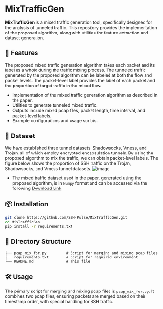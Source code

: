 # MixTrafficGen

**MixTrafficGen** is a mixed traffic generation tool, specifically designed for the analysis of tunneled traffic. This repository provides the implementation of the proposed algorithm, along with utilities for feature extraction and dataset generation.

## 🚀 Features
The proposed mixed traffic generation algorithm takes each packet and its label as a whole during the traffic mixing process. The tunneled traffic generated by the proposed algorithm can be labeled at both the flow and packet levels. The packet-level label provides the label of each packet and the proportion of target traffic in the mixed flow. 

- Implementation of the mixed traffic generation algorithm as described in the paper.
- Utilities to generate tunneled mixed traffic.
- Outputs include mixed pcap files, packet length, time interval, and packet-level labels.
- Example configurations and usage scripts.

## 🚀 Dataset
We have established three tunnel datasets: Shadowsocks, Vmess, and Trojan, all of which employ encrypted encapsulation tunnels. By using the proposed algorithm to mix the traffic, we can obtain packet-level labels. The figure below shows the proportion of SSH traffic on the Trojan, Shadowsocks, and Vmess tunnel datasets.
![image](https://github.com/user-attachments/assets/5e058633-683d-451b-b795-3a3123fe2d8c)

- The mixed traffic dataset used in the paper, generated using the proposed algorithm, is in  `Numpy` format and can be accessed via the following [Download Link](https://drive.google.com/drive/folders/1NMGLJ12LbhFJbVLc8550gjw-Y62RNNJH?usp=sharing)


## 📦 Installation

```bash
git clone https://github.com/SSH-Pulse/MixTrafficGen.git
cd MixTrafficGen
pip install -r requirements.txt
```

## 📝 Directory Structure

```
├── pcap_mix_for.py         # Script for merging and mixing pcap files
├── requirements.txt        # Script for required environment
└── README.md               # This file
```

## 🛠 Usage

The primary script for merging and mixing pcap files is `pcap_mix_for.py`. It combines two pcap files, ensuring packets are merged based on their timestamp order, with special handling for SSH traffic.



